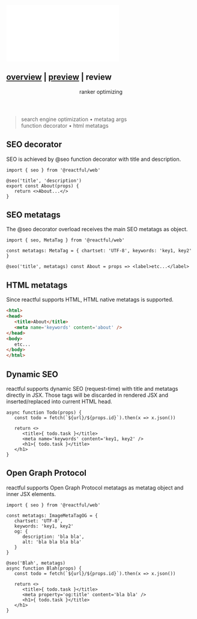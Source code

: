 <script src='./index.js'></script>
<style>@import url(./index.css);</style>

<article>
<embed type='text/html' src='./header.html' />

<h1 title> 
   <a href='#' onclick="goto('./overview.html')">overview</a> 
   | <a href='#' onclick="goto('./preview.html#ranker')">preview</a> 
   | <b>review</b>
</h1>

<header>ranker optimizing</header>

> search engine optimization • metatag args<br/>function decorator • html metatags

## SEO decorator

SEO is achieved by @seo function decorator with title and description.

```tsx
import { seo } from '@reactful/web'

@seo('title', 'description')
export const About(props) {
   return <>About...</>
}
```

## SEO metatags

The @seo decorator overload receives the main SEO metatags as object.

```tsx
import { seo, MetaTag } from '@reactful/web'

const metatags: MetaTag = { chartset: 'UTF-8', keywords: 'key1, key2' }

@seo('title', metatags) const About = props => <label>etc...</label> 
```

## HTML metatags

Since reactful supports HTML, HTML native metatags is supported.

```html
<html>
<head>
   <title>About</title>
   <meta name='keywords' content='about' />
</head>   
<body>
   etc...
</body>   
</html>
```

## Dynamic SEO

reactful supports dynamic SEO (request-time) with title and metatags directly in JSX. Those tags will be discarded in rendered JSX and inserted/replaced into current HTML head.

```tsx
async function Todo(props) {
   const todo = fetch(`${url}/${props.id}`).then(x => x.json())

   return <>
      <title>{ todo.task }</title>
      <meta name='keywords' content='key1, key2' />
      <h1>{ todo.task }</title>      
   </h1>
}
```

## Open Graph Protocol

reactful supports Open Graph Protocol metatags as metatag object and inner JSX elements.

```tsx
import { seo } from '@reactful/web'

const metatags: ImageMetaTagOG = { 
   chartset: 'UTF-8', 
   keywords: 'key1, key2' 
   og: {
      description: 'bla bla',
      alt: 'bla bla bla bla'
   }
}

@seo('Blah', metatags)
async function Blah(props) {
   const todo = fetch(`${url}/${props.id}`).then(x => x.json())

   return <>
      <title>{ todo.task }</title>
      <meta property='og:title' content='bla bla' />
      <h1>{ todo.task }</title>      
   </h1>
}
```

<br/>